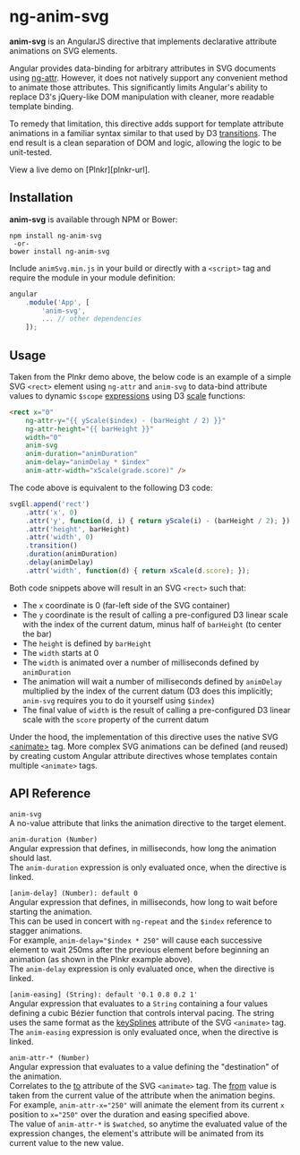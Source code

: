 # ng-anim-svg

**anim-svg** is an AngularJS directive that implements declarative attribute animations on SVG elements.

Angular provides data-binding for arbitrary attributes in SVG documents using [ng-attr][ng-attr-url]. However, it does not natively support any convenient method to animate those attributes. This significantly limits Angular's ability to replace D3's jQuery-like DOM manipulation with cleaner, more readable template binding.

To remedy that limitation, this directive adds support for template attribute animations in a familiar syntax similar to that used by D3 [transitions][d3-transition-url]. The end result is a clean separation of DOM and logic, allowing the logic to be unit-tested.

View a live demo on [Plnkr][plnkr-url].

## Installation

**anim-svg** is available through NPM or Bower:

```text
npm install ng-anim-svg  
 -or-  
bower install ng-anim-svg
```

Include `animSvg.min.js` in your build or directly with a `<script>` tag and require the module in your module definition:

```js
angular  
    .module('App', [  
        'anim-svg',  
        ... // other dependencies  
    ]);
```

## Usage

Taken from the Plnkr demo above, the below code is an example of a simple SVG `<rect>` element using `ng-attr` and `anim-svg` to data-bind attribute values to dynamic `$scope` [expressions][expression-url] using D3 [scale][scale-url] functions:

```html
<rect x="0"  
    ng-attr-y="{{ yScale($index) - (barHeight / 2) }}"  
    ng-attr-height="{{ barHeight }}"  
    width="0"  
    anim-svg  
    anim-duration="animDuration"  
    anim-delay="animDelay * $index"  
    anim-attr-width="xScale(grade.score)" />
```

The code above is equivalent to the following D3 code:

```js
svgEl.append('rect')  
    .attr('x', 0)  
    .attr('y', function(d, i) { return yScale(i) - (barHeight / 2); })  
    .attr('height', barHeight)  
    .attr('width', 0)  
    .transition()  
    .duration(animDuration)  
    .delay(animDelay)  
    .attr('width', function(d) { return xScale(d.score); });
```

Both code snippets above will result in an SVG `<rect>` such that:

- The `x` coordinate is 0 (far-left side of the SVG container)
- The `y` coordinate is the result of calling a pre-configured D3 linear scale with the index of the current datum, minus half of `barHeight` (to center the bar)
- The `height` is defined by `barHeight`
- The `width` starts at 0
- The `width` is animated over a number of milliseconds defined by `animDuration`
- The animation will wait a number of milliseconds defined by `animDelay` multiplied by the index of the current datum (D3 does this implicitly; `anim-svg` requires you to do it yourself using `$index`)
- The final value of `width` is the result of calling a pre-configured D3 linear scale with the `score` property of the current datum

Under the hood, the implementation of this directive uses the native SVG [&lt;animate&gt;][mdn-animate-url] tag. More complex SVG animations can be defined (and reused) by creating custom Angular attribute directives whose templates contain multiple `<animate>` tags.


## API Reference

`anim-svg`  
A no-value attribute that links the animation directive to the target element.

`anim-duration (Number)`  
Angular expression that defines, in milliseconds, how long the animation should last.  
The `anim-duration` expression is only evaluated once, when the directive is linked.

`[anim-delay] (Number): default 0`  
Angular expression that defines, in milliseconds, how long to wait before starting the animation.  
This can be used in concert with `ng-repeat` and the `$index` reference to stagger animations.  
For example, `anim-delay="$index * 250"` will cause each successive element to wait 250ms after the previous element before beginning an animation (as shown in the Plnkr example above).  
The `anim-delay` expression is only evaluated once, when the directive is linked.

`[anim-easing] (String): default '0.1 0.8 0.2 1'`  
Angular expression that evaluates to a `String` containing a four values defining a cubic Bézier function that controls interval pacing. The string uses the same format as the [keySplines][keySplines-url] attribute of the SVG `<animate>` tag.  
The `anim-easing` expression is only evaluated once, when the directive is linked.

`anim-attr-* (Number)`  
Angular expression that evaluates to a value defining the "destination" of the animation.  
Correlates to the [to][to-url] attribute of the SVG `<animate>` tag. The [from][from-url] value is taken from the current value of the attribute when the animation begins.  
For example, `anim-attr-x="250"` will animate the element from its current `x` position to `x="250"` over the duration and easing specified above.  
The value of `anim-attr-*` is `$watched`, so anytime the evaluated value of the expression changes, the element's attribute will be animated from its current value to the new value.

[ng-attr-url]: https://docs.angularjs.org/guide/interpolation#-ngattr-for-binding-to-arbitrary-attributes
[d3-transition-url]: https://github.com/d3/d3-transition#transition

[mdn-animate-url]: https://developer.mozilla.org/en-US/docs/Web/SVG/Element/animate 
[expression-url]: https://docs.angularjs.org/guide/expression
[scale-url]: https://github.com/d3/d3/blob/master/API.md#scales-d3-scale
[keySplines-url]: https://developer.mozilla.org/en-US/docs/Web/SVG/Attribute/keySplines
[to-url]: https://developer.mozilla.org/en-US/docs/Web/SVG/Attribute/to
[from-url]: https://developer.mozilla.org/en-US/docs/Web/SVG/Attribute/from
